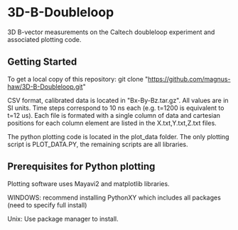 # 3D-B-Doubleloop

3D B-vector measurements on the Caltech doubleloop experiment and associated plotting code.

## Getting Started

To get a local copy of this repository:
git clone "https://github.com/magnus-haw/3D-B-Doubleloop.git"

CSV format, calibrated data is located in "Bx-By-Bz.tar.gz". All values are in SI units. Time steps correspond to 10 ns each (e.g. t=1200 is equivalent to t=12 us). Each file is formated with a single column of data and cartesian positions for each column element are listed in the X.txt,Y.txt,Z.txt files.

The python plotting code is located in the plot_data folder. The only plotting script is PLOT_DATA.PY, the remaining scripts are all libraries.

## Prerequisites for Python plotting

Plotting software uses Mayavi2 and matplotlib libraries.

WINDOWS: recommend installing PythonXY which includes all packages (need to specify full install)

Unix: Use package manager to install. 
